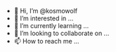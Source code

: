 - 👋 Hi, I’m @kosmowolf
- 👀 I’m interested in ...
- 🌱 I’m currently learning ...
- 💞️ I’m looking to collaborate on ...
- 📫 How to reach me ...

<!---
kosmowolf/kosmowolf is a ✨ special ✨ repository because its `README.md` (this file) appears on your GitHub profile.
You can click the Preview link to take a look at your changes.
--->
